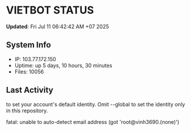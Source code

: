 # VIETBOT STATUS
**Updated**: Fri Jul 11 06:42:42 AM +07 2025

## System Info
- IP: 103.77.172.150
- Uptime: up 5 days, 10 hours, 30 minutes
- Files: 10056

## Last Activity

to set your account's default identity.
Omit --global to set the identity only in this repository.

fatal: unable to auto-detect email address (got 'root@vinh3690.(none)')
